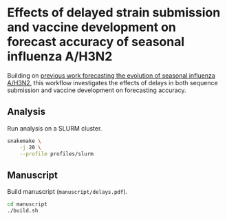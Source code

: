 # Effects of delayed strain submission and vaccine development on forecast accuracy of seasonal influenza A/H3N2

Building on [previous work forecasting the evolution of seasonal influenza A/H3N2](https://github.com/blab/flu-forecasting), this workflow investigates the effects of delays in both sequence submission and vaccine development on forecasting accuracy.

## Analysis

Run analysis on a SLURM cluster.

``` bash
snakemake \
    -j 20 \
    --profile profiles/slurm
```

## Manuscript

Build manuscript (`manuscript/delays.pdf`).

``` bash
cd manuscript
./build.sh
```
